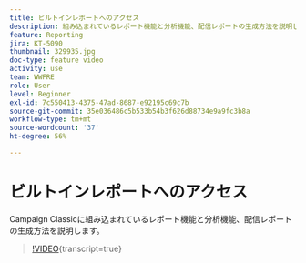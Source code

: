 ```yaml
---
title: ビルトインレポートへのアクセス
description: 組み込まれているレポート機能と分析機能、配信レポートの生成方法を説明します。
feature: Reporting
jira: KT-5090
thumbnail: 329935.jpg
doc-type: feature video
activity: use
team: WWFRE
role: User
level: Beginner
exl-id: 7c550413-4375-47ad-8687-e92195c69c7b
source-git-commit: 35e036486c5b533b54b3f626d88734e9a9fc3b8a
workflow-type: tm+mt
source-wordcount: '37'
ht-degree: 56%

---
```


# ビルトインレポートへのアクセス

Campaign Classicに組み込まれているレポート機能と分析機能、配信レポートの生成方法を説明します。

>[!VIDEO](https://video.tv.adobe.com/v/3449487?quality=12&learn=on&captions=jpn){transcript=true}
